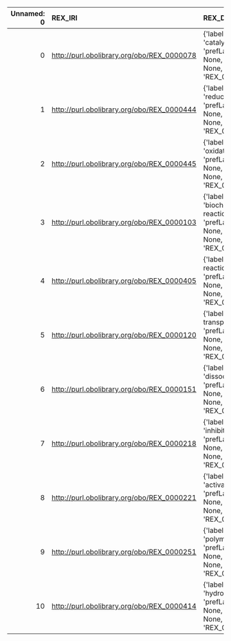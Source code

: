 |   Unnamed: 0 | REX_IRI                                    | REX_DESC                                                                                      | SBO_IRI                              | SBO_DESC                          |
|-------------:|:-------------------------------------------|:----------------------------------------------------------------------------------------------|:-------------------------------------|:----------------------------------|
|            0 | http://purl.obolibrary.org/obo/REX_0000078 | {'label': 'catalysis', 'prefLabel': None, 'altLabel': None, 'name': 'REX_0000078'}            | http://biomodels.net/SBO/SBO_0000172 | {'label': 'catalysis'}            |
|            1 | http://purl.obolibrary.org/obo/REX_0000444 | {'label': 'reduction', 'prefLabel': None, 'altLabel': None, 'name': 'REX_0000444'}            | http://biomodels.net/SBO/SBO_0000202 | {'label': 'reduction'}            |
|            2 | http://purl.obolibrary.org/obo/REX_0000445 | {'label': 'oxidation', 'prefLabel': None, 'altLabel': None, 'name': 'REX_0000445'}            | http://biomodels.net/SBO/SBO_0000201 | {'label': 'oxidation'}            |
|            3 | http://purl.obolibrary.org/obo/REX_0000103 | {'label': 'biochemical reaction', 'prefLabel': None, 'altLabel': None, 'name': 'REX_0000103'} | http://biomodels.net/SBO/SBO_0000176 | {'label': 'biochemical reaction'} |
|            4 | http://purl.obolibrary.org/obo/REX_0000405 | {'label': 'redox reaction', 'prefLabel': None, 'altLabel': None, 'name': 'REX_0000405'}       | http://biomodels.net/SBO/SBO_0000200 | {'label': 'redox reaction'}       |
|            5 | http://purl.obolibrary.org/obo/REX_0000120 | {'label': 'active transport', 'prefLabel': None, 'altLabel': None, 'name': 'REX_0000120'}     | http://biomodels.net/SBO/SBO_0000657 | {'label': 'active transport'}     |
|            6 | http://purl.obolibrary.org/obo/REX_0000151 | {'label': 'dissociation', 'prefLabel': None, 'altLabel': None, 'name': 'REX_0000151'}         | http://biomodels.net/SBO/SBO_0000180 | {'label': 'dissociation'}         |
|            7 | http://purl.obolibrary.org/obo/REX_0000218 | {'label': 'inhibition', 'prefLabel': None, 'altLabel': None, 'name': 'REX_0000218'}           | http://biomodels.net/SBO/SBO_0000169 | {'label': 'inhibition'}           |
|            8 | http://purl.obolibrary.org/obo/REX_0000221 | {'label': 'activation', 'prefLabel': None, 'altLabel': None, 'name': 'REX_0000221'}           | http://biomodels.net/SBO/SBO_0000656 | {'label': 'activation'}           |
|            9 | http://purl.obolibrary.org/obo/REX_0000251 | {'label': 'polymerization', 'prefLabel': None, 'altLabel': None, 'name': 'REX_0000251'}       | http://biomodels.net/SBO/SBO_0000652 | {'label': 'polymerization'}       |
|           10 | http://purl.obolibrary.org/obo/REX_0000414 | {'label': 'hydrolysis', 'prefLabel': None, 'altLabel': None, 'name': 'REX_0000414'}           | http://biomodels.net/SBO/SBO_0000376 | {'label': 'hydrolysis'}           |